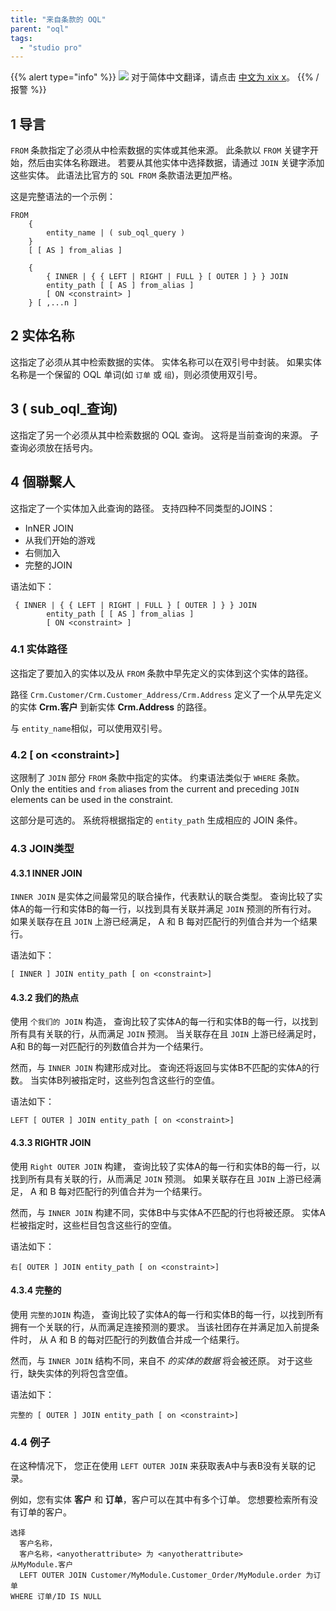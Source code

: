 ```yaml
---
title: "来自条款的 OQL"
parent: "oql"
tags:
  - "studio pro"
---
```


{{% alert type="info" %}}
<img src="attachments/chinese-translation/china.png" style="display: inline-block; margin: 0" /> 对于简体中文翻译，请点击 [中文为 xix x](https://cdn.mendix.tencent-cloud.com/documentation/refguide8/oql-from-clause.pdf)。
{{% /报警 %}}

## 1 导言

`FROM` 条款指定了必须从中检索数据的实体或其他来源。 此条款以 `FROM` 关键字开始，然后由实体名称跟进。 若要从其他实体中选择数据，请通过 `JOIN` 关键字添加这些实体。 此语法比官方的 `SQL FROM` 条款语法更加严格。

这是完整语法的一个示例：

```
FROM
    {
        entity_name | ( sub_oql_query )
    }
    [ [ AS ] from_alias ]

    {
        { INNER | { { LEFT | RIGHT | FULL } [ OUTER ] } } JOIN
        entity_path [ [ AS ] from_alias ]
        [ ON <constraint> ]
    } [ ,...n ]
```

## 2 实体名称

这指定了必须从其中检索数据的实体。 实体名称可以在双引号中封装。 如果实体名称是一个保留的 OQL 单词(如 `订单` 或 `组`)，则必须使用双引号。

## 3 ( sub_oql_查询)

这指定了另一个必须从其中检索数据的 OQL 查询。 这将是当前查询的来源。 子查询必须放在括号内。

## 4 個聯繫人

这指定了一个实体加入此查询的路径。 支持四种不同类型的JOINS：

* InNER JOIN
* 从我们开始的游戏
* 右侧加入
* 完整的JOIN

语法如下：

```
 { INNER | { { LEFT | RIGHT | FULL } [ OUTER ] } } JOIN
        entity_path [ [ AS ] from_alias ]
        [ ON <constraint> ]
```

### 4.1 实体路径

这指定了要加入的实体以及从 `FROM` 条款中早先定义的实体到这个实体的路径。

路径 `Crm.Customer/Crm.Customer_Address/Crm.Address` 定义了一个从早先定义的实体 **Crm.客户** 到新实体 **Crm.Address** 的路径。

与 `entity_name`相似，可以使用双引号。

### 4.2 \[ on \<constraint\>\]

这限制了 `JOIN` 部分 `FROM` 条款中指定的实体。 约束语法类似于 `WHERE` 条款。 Only the entities and `from` aliases from the current and preceding `JOIN` elements can be used in the constraint.

这部分是可选的。 系统将根据指定的 `entity_path` 生成相应的 JOIN 条件。

### 4.3 JOIN类型

#### 4.3.1 INNER JOIN

`INNER JOIN` 是实体之间最常见的联合操作，代表默认的联合类型。 查询比较了实体A的每一行和实体B的每一行，以找到具有关联并满足 `JOIN` 预测的所有行对。 如果关联存在且 `JOIN` 上游已经满足， A 和 B 每对匹配行的列值合并为一个结果行。

语法如下：

```
[ INNER ] JOIN entity_path [ on <constraint>]
```

#### 4.3.2 我们的热点

使用 `个我们的 JOIN` 构造， 查询比较了实体A的每一行和实体B的每一行，以找到所有具有关联的行，从而满足 `JOIN` 预测。 当关联存在且 `JOIN` 上游已经满足时， A和 B的每一对匹配行的列数值合并为一个结果行。

然而，与 `INNER JOIN` 构建形成对比。 查询还将返回与实体B不匹配的实体A的行数。 当实体B列被指定时，这些列包含这些行的空值。

语法如下：

```
LEFT [ OUTER ] JOIN entity_path [ on <constraint>]
```

#### 4.3.3 RIGHTR JOIN

使用 `Right OUTER JOIN` 构建， 查询比较了实体A的每一行和实体B的每一行，以找到所有具有关联的行，从而满足 `JOIN` 预测。 如果关联存在且 `JOIN` 上游已经满足， A 和 B 每对匹配行的列值合并为一个结果行。

然而，与 `INNER JOIN` 构建不同，实体B中与实体A不匹配的行也将被还原。 实体A栏被指定时，这些栏目包含这些行的空值。

语法如下：

```
右[ OUTER ] JOIN entity_path [ on <constraint>]
```

#### 4.3.4 完整的

使用 `完整的JOIN` 构造， 查询比较了实体A的每一行和实体B的每一行，以找到所有拥有一个关联的行，从而满足连接预测的要求。 当该社团存在并满足加入前提条件时， 从 A 和 B 的每对匹配行的列数值合并成一个结果行。

然而，与 `INNER JOIN` 结构不同，来自不 _的实体的数据_ 将会被还原。 对于这些行，缺失实体的列将包含空值。

语法如下：

```
完整的 [ OUTER ] JOIN entity_path [ on <constraint>]
```

### 4.4 例子

在这种情况下， 您正在使用 `LEFT OUTER JOIN` 来获取表A中与表B没有关联的记录。

例如，您有实体 **客户** 和 **订单**，客户可以在其中有多个订单。 您想要检索所有没有订单的客户。

```
选择 
  客户名称，
  客户名称，<anyotherattribute> 为 <anyotherattribute>
从MyModule.客户
  LEFT OUTER JOIN Customer/MyModule.Customer_Order/MyModule.order 为订单
WHERE 订单/ID IS NULL
```
